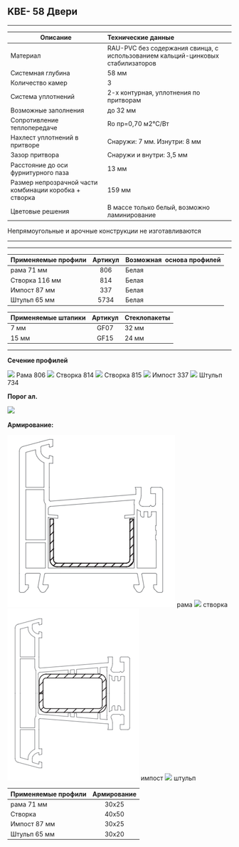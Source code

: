 ## **KBE- 58 Двери**

* * *

| Описание  |  Технические данные |
|----------------|:----------|
|  Материал | RAU-PVC без содержания свинца, с использованием кальций-цинковых стабилизаторов | 
|  Системная глубина | 58 мм | 
|  Количество камер | 3 | 
|  Система уплотнений | 2-х контурная, уплотнения по притворам | 
|  Возможные заполнения | до 32 мм | 
| Сопротивление теплопередаче | Ro пр=0,70 м2°С/Вт |
|  Нахлест уплотнений в притворе | Снаружи: 7 мм. Изнутри: 8 мм | 
|  Зазор притвора | Снаружи и внутри: 3,5 мм | 
|  Расстояние до оси фурнитурного паза | 13 мм | 
|  Размер непрозрачной части комбинации коробка + створка | 159 мм | 
| Цветовые решения | В массе только белый, возможно ламинирование | 

Непрямоугольные и арочные конструкции не изготавливаются

* * *

* * *

| Применяемые профили | Артикул | Возможная  основа профилей |
|----------------|:---------:|:----------|
| рама 71 мм |  806  |  Белая |
| Створка 116 мм  | 814  |  Белая |
| Импост 87 мм | 337 |  Белая |
| Штульп 65 мм | 5734 |  Белая |

| Применяемые штапики | Артикул | Стеклопакеты |
|----------------|:---------:|:----------|
| 7 мм | GF07  |  32 мм |
| 15 мм | GF15 |  24 мм |

* * *

**Сечение профилей**

![](https://raw.githubusercontent.com/blackmixer/help_os/master/kveGut58dveri/media/image1.png)
Рама 806
![](https://raw.githubusercontent.com/blackmixer/help_os/master/kveGut58dveri/media/image2.png)
Створка 814
![](https://github.com/AlexandraEgorovatmk/help_os/commit/8dc1c1134e8497e44969b3cdf8f95f319ee1cb1c)
Створка 815
![](https://raw.githubusercontent.com/blackmixer/help_os/master/kveGut58dveri/media/image3.png)
Импост 337
![](https://raw.githubusercontent.com/blackmixer/help_os/master/kveGut58dveri/media/image4.png)
Штульп 734

**Порог ал.**

![](https://raw.githubusercontent.com/blackmixer/help_os/master/kveGut58dveri/media/image5.png)

**Армирование:**

![](https://github.com/AlexandraEgorovatmk/help_os/blob/master/kveGut58dveri/media/6.png)
рама
![](https://raw.githubusercontent.com/blackmixer/help_os/master/kveGut58dveri/media/image7.png)
створка
![](https://github.com/AlexandraEgorovatmk/help_os/blob/master/kveGut58dveri/media/100.png)
импост
![](https://raw.githubusercontent.com/blackmixer/help_os/master/kveGut58dveri/media/image9.png)
штульп

| Применяемые профили | Армирование | 
|----------------|:---------:|
| рама 71 мм | 30х25 | 
| Створка | 40х50 | 
| Импост 87 мм | 30х25 | 
| Штульп 65 мм | 30x20 |

